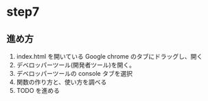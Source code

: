 # step7

## 進め方

1. index.html を開いている Google chrome のタブにドラッグし、開く
2. デベロッパーツール(開発者ツール)を開く。
3. デベロッパーツールの console タブを選択
4. 関数の作り方と、使い方を調べる
5. TODO を進める
